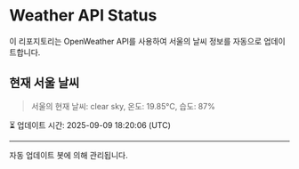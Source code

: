 
# Weather API Status

이 리포지토리는 OpenWeather API를 사용하여 서울의 날씨 정보를 자동으로 업데이트합니다.

## 현재 서울 날씨
> 서울의 현재 날씨: clear sky, 온도: 19.85°C, 습도: 87%

⏳ 업데이트 시간: 2025-09-09 18:20:06 (UTC)

---
자동 업데이트 봇에 의해 관리됩니다.
